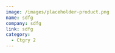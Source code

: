 ```yaml
---
image: /images/placeholder-product.png
name: sdfg
company: sdfg
link: sdfg
category:
  - Ctgry 2
---
```

